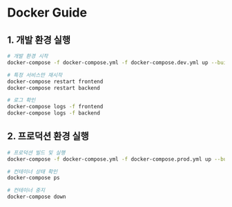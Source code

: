 # Docker Guide
## 1. 개발 환경 실행

```bash
# 개발 환경 시작
docker-compose -f docker-compose.yml -f docker-compose.dev.yml up --build

# 특정 서비스만 재시작
docker-compose restart frontend
docker-compose restart backend

# 로그 확인
docker-compose logs -f frontend
docker-compose logs -f backend
```

## 2. 프로덕션 환경 실행
```bash
# 프로덕션 빌드 및 실행
docker-compose -f docker-compose.yml -f docker-compose.prod.yml up --build -d

# 컨테이너 상태 확인
docker-compose ps

# 컨테이너 중지
docker-compose down
```
